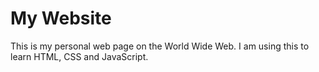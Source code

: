 # My Website
This is my personal web page on the World Wide Web. I am using this to learn HTML, CSS and JavaScript.
